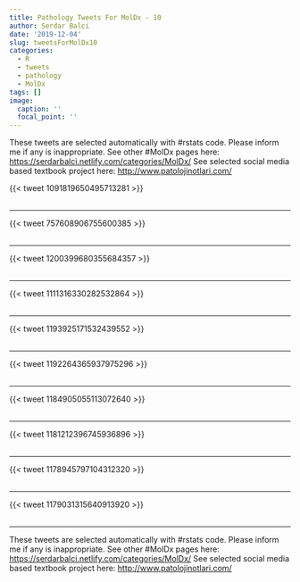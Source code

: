 ```yaml
---
title: Pathology Tweets For MolDx - 10
author: Serdar Balci
date: '2019-12-04'
slug: tweetsForMolDx10
categories:
  - R
  - tweets
  - pathology
  - MolDx
tags: []
image:
  caption: ''
  focal_point: ''
---
```



These tweets are selected automatically with #rstats code. Please inform me if any is inappropriate.
See other #MolDx pages here: https://serdarbalci.netlify.com/categories/MolDx/ 
See selected social media based textbook project here: http://www.patolojinotlari.com/

{{< tweet 1091819650495713281 >}}
<br>
<br>
<hr>
{{< tweet 757608906755600385 >}}
<br>
<br>
<hr>
{{< tweet 1200399680355684357 >}}
<br>
<br>
<hr>
{{< tweet 1111316330282532864 >}}
<br>
<br>
<hr>
{{< tweet 1193925171532439552 >}}
<br>
<br>
<hr>
{{< tweet 1192264365937975296 >}}
<br>
<br>
<hr>
{{< tweet 1184905055113072640 >}}
<br>
<br>
<hr>
{{< tweet 1181212396745936896 >}}
<br>
<br>
<hr>
{{< tweet 1178945797104312320 >}}
<br>
<br>
<hr>
{{< tweet 1179031315640913920 >}}
<br>
<br>
<hr>


These tweets are selected automatically with #rstats code. Please inform me if any is inappropriate.
See other #MolDx pages here: https://serdarbalci.netlify.com/categories/MolDx/ 
See selected social media based textbook project here: http://www.patolojinotlari.com/
